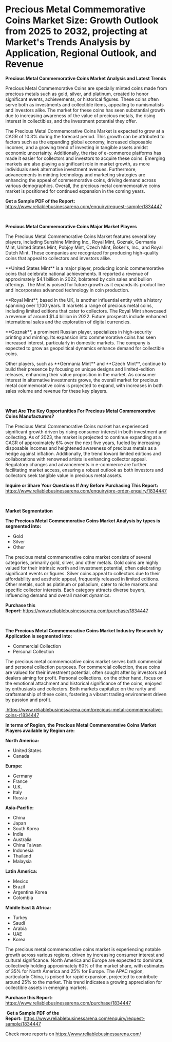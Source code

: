 <p><h1>Precious Metal Commemorative Coins Market Size: Growth Outlook from 2025 to 2032, projecting at Market's Trends Analysis by Application, Regional Outlook, and Revenue</h1></p><p><strong>Precious Metal Commemorative Coins Market Analysis and Latest Trends</strong></p>
<p><p>Precious Metal Commemorative Coins are specially minted coins made from precious metals such as gold, silver, and platinum, created to honor significant events, achievements, or historical figures. These coins often serve both as investments and collectible items, appealing to numismatists and investors alike. The market for these coins has seen substantial growth due to increasing awareness of the value of precious metals, the rising interest in collectibles, and the investment potential they offer.</p><p>The Precious Metal Commemorative Coins Market is expected to grow at a CAGR of 10.3% during the forecast period. This growth can be attributed to factors such as the expanding global economy, increased disposable incomes, and a growing trend of investing in tangible assets amidst economic uncertainty. Additionally, the rise of e-commerce platforms has made it easier for collectors and investors to acquire these coins. Emerging markets are also playing a significant role in market growth, as more individuals seek alternative investment avenues. Furthermore, advancements in minting technology and marketing strategies are enhancing the appeal of commemorative coins, driving demand across various demographics. Overall, the precious metal commemorative coins market is positioned for continued expansion in the coming years.</p></p>
<p><strong>Get a Sample PDF of the Report:&nbsp;</strong> <a href="https://www.reliablebusinessarena.com/enquiry/request-sample/1834447?utm_campaign=2390&utm_medium=2&utm_source=Github&utm_content=ia&utm_term=09022025&utm_id=precious-metal-commemorative-coins">https://www.reliablebusinessarena.com/enquiry/request-sample/1834447</a></p>
<p>&nbsp;</p>
<p><strong>Precious Metal Commemorative Coins Major Market Players</strong></p>
<p><p>The Precious Metal Commemorative Coins Market features several key players, including Sunshine Minting Inc., Royal Mint, Goznak, Germania Mint, United States Mint, Pobjoy Mint, Czech Mint, Boker's, Inc., and Royal Dutch Mint. These companies are recognized for producing high-quality coins that appeal to collectors and investors alike.</p><p>**United States Mint** is a major player, producing iconic commemorative coins that celebrate national achievements. It reported a revenue of approximately $4.1 billion in 2022, bolstered by coin sales and bullion offerings. The Mint is poised for future growth as it expands its product line and incorporates advanced technology in coin production.</p><p>**Royal Mint**, based in the UK, is another influential entity with a history spanning over 1,100 years. It markets a range of precious metal coins, including limited editions that cater to collectors. The Royal Mint showcased a revenue of around $1.4 billion in 2022. Future prospects include enhanced international sales and the exploration of digital currencies.</p><p>**Goznak**, a prominent Russian player, specializes in high-security printing and minting. Its expansion into commemorative coins has seen increased interest, particularly in domestic markets. The company is expected to grow as geopolitical dynamics enhance demand for collectible coins.</p><p>Other players, such as **Germania Mint** and **Czech Mint**, continue to build their presence by focusing on unique designs and limited-edition releases, enhancing their value proposition in the market. As consumer interest in alternative investments grows, the overall market for precious metal commemorative coins is projected to expand, with increases in both sales volume and revenue for these key players.</p></p>
<p>&nbsp;</p>
<p><strong>What Are The Key Opportunities For Precious Metal Commemorative Coins Manufacturers?</strong></p>
<p><p>The Precious Metal Commemorative Coins market has experienced significant growth driven by rising consumer interest in both investment and collecting. As of 2023, the market is projected to continue expanding at a CAGR of approximately 6% over the next five years, fueled by increasing disposable incomes and heightened awareness of precious metals as a hedge against inflation. Additionally, the trend toward limited editions and collaborations with renowned artists is enhancing collector appeal. Regulatory changes and advancements in e-commerce are further facilitating market access, ensuring a robust outlook as both investors and collectors seek tangible value in precious metal assets.</p></p>
<p><strong>Inquire or Share Your Questions If Any Before Purchasing This Report:</strong> <a href="https://www.reliablebusinessarena.com/enquiry/pre-order-enquiry/1834447?utm_campaign=2390&utm_medium=2&utm_source=Github&utm_content=ia&utm_term=09022025&utm_id=precious-metal-commemorative-coins">https://www.reliablebusinessarena.com/enquiry/pre-order-enquiry/1834447</a></p>
<p>&nbsp;</p>
<p><strong>Market Segmentation</strong></p>
<p><strong>The Precious Metal Commemorative Coins Market Analysis by types is segmented into:</strong></p>
<p><ul><li>Gold</li><li>Silver</li><li>Other</li></ul></p>
<p><p>The precious metal commemorative coins market consists of several categories, primarily gold, silver, and other metals. Gold coins are highly valued for their intrinsic worth and investment potential, often celebrating significant events or figures. Silver coins appeal to collectors due to their affordability and aesthetic appeal, frequently released in limited editions. Other metals, such as platinum or palladium, cater to niche markets and specific collector interests. Each category attracts diverse buyers, influencing demand and overall market dynamics.</p></p>
<p><strong>Purchase this Report:&nbsp;</strong><a href="https://www.reliablebusinessarena.com/purchase/1834447?utm_campaign=2390&utm_medium=2&utm_source=Github&utm_content=ia&utm_term=09022025&utm_id=precious-metal-commemorative-coins">https://www.reliablebusinessarena.com/purchase/1834447</a></p>
<p>&nbsp;</p>
<p><strong>The Precious Metal Commemorative Coins Market Industry Research by Application is segmented into:</strong></p>
<p><ul><li>Commercial Collection</li><li>Personal Collection</li></ul></p>
<p><p>The precious metal commemorative coins market serves both commercial and personal collection purposes. For commercial collection, these coins are valued for their investment potential, often sought after by investors and dealers aiming for profit. Personal collections, on the other hand, focus on the emotional attachment and historical significance of the coins, enjoyed by enthusiasts and collectors. Both markets capitalize on the rarity and craftsmanship of these coins, fostering a vibrant trading environment driven by passion and profit.</p></p>
<p><a href="https://www.reliablebusinessarena.com/precious-metal-commemorative-coins-r1834447?utm_campaign=2390&utm_medium=2&utm_source=Github&utm_content=ia&utm_term=09022025&utm_id=precious-metal-commemorative-coins">&nbsp;https://www.reliablebusinessarena.com/precious-metal-commemorative-coins-r1834447</a></p>
<p><strong>In terms of Region, the Precious Metal Commemorative Coins Market Players available by Region are:</strong></p>
<p>
    <p> <strong> North America: </strong>
        <ul>
            <li>United States</li>
            <li>Canada</li>
        </ul>
        </p> 
    <p> <strong> Europe: </strong>
        <ul>
            <li>Germany</li>
            <li>France</li>
            <li>U.K.</li>
            <li>Italy</li>
            <li>Russia</li>
        </ul>
        </p> 
    <p> <strong> Asia-Pacific: </strong>
        <ul>
            <li>China</li>
            <li>Japan</li>
            <li>South Korea</li>
            <li>India</li>
            <li>Australia</li>
            <li>China Taiwan</li>
            <li>Indonesia</li>
            <li>Thailand</li>
            <li>Malaysia</li>
        </ul>
        </p> 
    <p> <strong> Latin America: </strong>
        <ul>
            <li>Mexico</li>
            <li>Brazil</li>
            <li>Argentina Korea</li>
            <li>Colombia</li>
        </ul>
        </p> 
    <p> <strong> Middle East & Africa: </strong>
        <ul>
            <li>Turkey</li>
            <li>Saudi</li>
            <li>Arabia</li>
            <li>UAE</li>
            <li>Korea</li>
        </ul>
    </p>
    </p>
<p><p>The precious metal commemorative coins market is experiencing notable growth across various regions, driven by increasing consumer interest and cultural significance. North America and Europe are expected to dominate, collectively holding approximately 60% of the market share, with estimates of 35% for North America and 25% for Europe. The APAC region, particularly China, is poised for rapid expansion, projected to contribute around 25% to the market. This trend indicates a growing appreciation for collectible assets in emerging markets.</p></p>
<p><strong>Purchase this Report: </strong><a href="https://www.reliablebusinessarena.com/purchase/1834447?utm_campaign=2390&utm_medium=2&utm_source=Github&utm_content=ia&utm_term=09022025&utm_id=precious-metal-commemorative-coins">https://www.reliablebusinessarena.com/purchase/1834447</a></p>
<p>&nbsp;<strong>Get a Sample PDF of the Report:&nbsp;&nbsp;</strong><a href="https://www.reliablebusinessarena.com/enquiry/request-sample/1834447?utm_campaign=2390&utm_medium=2&utm_source=Github&utm_content=ia&utm_term=09022025&utm_id=precious-metal-commemorative-coins">https://www.reliablebusinessarena.com/enquiry/request-sample/1834447</a></p>
<p><strong></strong></p>
<p>Check more reports on <a href="https://www.reliablebusinessarena.com/?utm_campaign=2390&utm_medium=2&utm_source=Github&utm_content=ia&utm_term=09022025&utm_id=precious-metal-commemorative-coins">https://www.reliablebusinessarena.com/</a></p>